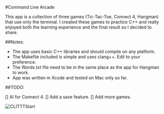 #Command Line Arcade

This app is a collection of three games (Tic-Tac-Toe, Connect 4, Hangman) that
use only the terminal. I created these games to practice C++ and really enjoyed
both the learning experience and the final result so I decided to share.

##Notes:

* The app uses basic C++ libraries and should compile on any platform.
* The Makefile included is simple and uses clang++. Edit to your preference.
* The Words.txt file need to be in the same place as the app for Hangman to work.
* App was written in Xcode and tested on Mac only so far.

##TODO:

[] AI for Connect 4.
[] Add a save feature.
[] Add more games.

![CLITTTStart](/images/CLITTTStart)
